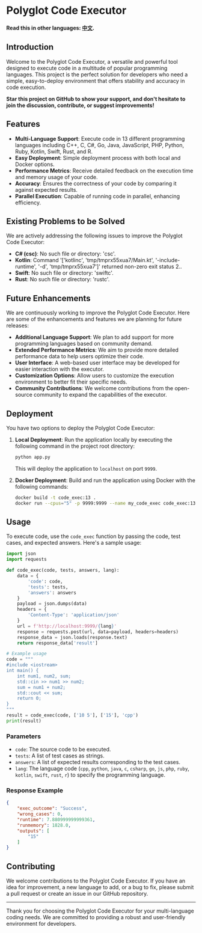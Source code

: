 # Polyglot Code Executor

**Read this in other languages: [中文](readme_zh.md).**

## Introduction
Welcome to the Polyglot Code Executor, a versatile and powerful tool designed to execute code in a multitude of popular programming languages. This project is the perfect solution for developers who need a simple, easy-to-deploy environment that offers stability and accuracy in code execution.

**Star this project on GitHub to show your support, and don't hesitate to join the discussion, contribute, or suggest improvements!**

## Features

- **Multi-Language Support**: Execute code in 13 different programming languages including C++, C, C#, Go, Java, JavaScript, PHP, Python, Ruby, Kotlin, Swift, Rust, and R.
- **Easy Deployment**: Simple deployment process with both local and Docker options.
- **Performance Metrics**: Receive detailed feedback on the execution time and memory usage of your code.
- **Accuracy**: Ensures the correctness of your code by comparing it against expected results.
- **Parallel Execution**: Capable of running code in parallel, enhancing efficiency.


## Existing Problems to be Solved

We are actively addressing the following issues to improve the Polyglot Code Executor:

- **C# (csc)**: No such file or directory: 'csc'.
- **Kotlin**: Command '['kotlinc', 'tmp/tmprx55xua7/Main.kt', '-include-runtime', '-d', 'tmp/tmprx55xua7']' returned non-zero exit status 2..
- **Swift**: No such file or directory: 'swiftc'.
- **Rust**: No such file or directory: 'rustc'.

## Future Enhancements

We are continuously working to improve the Polyglot Code Executor. Here are some of the enhancements and features we are planning for future releases:

- **Additional Language Support**: We plan to add support for more programming languages based on community demand.
- **Extended Performance Metrics**: We aim to provide more detailed performance data to help users optimize their code.
- **User Interface**: A web-based user interface may be developed for easier interaction with the executor.
- **Customization Options**: Allow users to customize the execution environment to better fit their specific needs.
- **Community Contributions**: We welcome contributions from the open-source community to expand the capabilities of the executor.

## Deployment

You have two options to deploy the Polyglot Code Executor:

1. **Local Deployment**: Run the application locally by executing the following command in the project root directory:
   ```bash
   python app.py
   ```
   This will deploy the application to `localhost` on port `9999`.

2. **Docker Deployment**: Build and run the application using Docker with the following commands:
   ```bash
   docker build -t code_exec:13 .
   docker run --cpus="5" -p 9999:9999 --name my_code_exec code_exec:13
   ```

## Usage

To execute code, use the `code_exec` function by passing the code, test cases, and expected answers. Here's a sample usage:

```python
import json
import requests

def code_exec(code, tests, answers, lang):
    data = {
        'code': code,
        'tests': tests,
        'answers': answers
    }
    payload = json.dumps(data)
    headers = {
        'Content-Type': 'application/json'
    }
    url = f'http://localhost:9999/{lang}'
    response = requests.post(url, data=payload, headers=headers)
    response_data = json.loads(response.text)
    return response_data['result']

# Example usage
code = """
#include <iostream>
int main() {
    int num1, num2, sum;
    std::cin >> num1 >> num2;
    sum = num1 + num2;
    std::cout << sum;
    return 0;
}
"""
result = code_exec(code, ['10 5'], ['15'], 'cpp')
print(result)
```

### Parameters

- `code`: The source code to be executed.
- `tests`: A list of test cases as strings.
- `answers`: A list of expected results corresponding to the test cases.
- `lang`: The language code (`cpp`, `python`, `java`, `c`, `csharp`, `go`, `js`, `php`, `ruby`, `kotlin`, `swift`, `rust`, `r`) to specify the programming language.

### Response Example

```json
{
    "exec_outcome": "Success",
    "wrong_cases": 0,
    "runtime": 7.880999999999361,
    "runmemory": 1828.0,
    "outputs": [
        "15"
    ]
}
```

## Contributing

We welcome contributions to the Polyglot Code Executor. If you have an idea for improvement, a new language to add, or a bug to fix, please submit a pull request or create an issue in our GitHub repository.

---

Thank you for choosing the Polyglot Code Executor for your multi-language coding needs. We are committed to providing a robust and user-friendly environment for developers.
